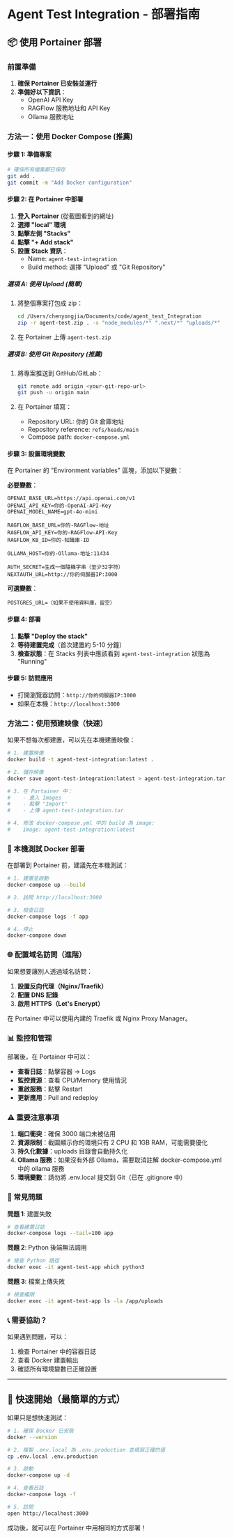 # Agent Test Integration - 部署指南

## 📦 使用 Portainer 部署

### 前置準備

1. **確保 Portainer 已安裝並運行**
2. **準備好以下資訊**：
   - OpenAI API Key
   - RAGFlow 服務地址和 API Key
   - Ollama 服務地址

### 方法一：使用 Docker Compose (推薦)

#### 步驟 1: 準備專案

```bash
# 確保所有檔案都已保存
git add .
git commit -m "Add Docker configuration"
```

#### 步驟 2: 在 Portainer 中部署

1. **登入 Portainer** (從截圖看到的網址)
2. **選擇 "local" 環境**
3. **點擊左側 "Stacks"**
4. **點擊 "+ Add stack"**
5. **設置 Stack 資訊**：
   - Name: `agent-test-integration`
   - Build method: 選擇 "Upload" 或 "Git Repository"

##### 選項 A: 使用 Upload (簡單)

1. 將整個專案打包成 zip：
   ```bash
   cd /Users/chenyongjia/Documents/code/agent_test_Integration
   zip -r agent-test.zip . -x "node_modules/*" ".next/*" "uploads/*"
   ```

2. 在 Portainer 上傳 `agent-test.zip`

##### 選項 B: 使用 Git Repository (推薦)

1. 將專案推送到 GitHub/GitLab：
   ```bash
   git remote add origin <your-git-repo-url>
   git push -u origin main
   ```

2. 在 Portainer 填寫：
   - Repository URL: 你的 Git 倉庫地址
   - Repository reference: `refs/heads/main`
   - Compose path: `docker-compose.yml`

#### 步驟 3: 設置環境變數

在 Portainer 的 "Environment variables" 區塊，添加以下變數：

**必要變數**：
```
OPENAI_BASE_URL=https://api.openai.com/v1
OPENAI_API_KEY=你的-OpenAI-API-Key
OPENAI_MODEL_NAME=gpt-4o-mini

RAGFLOW_BASE_URL=你的-RAGFlow-地址
RAGFLOW_API_KEY=你的-RAGFlow-API-Key
RAGFLOW_KB_ID=你的-知識庫-ID

OLLAMA_HOST=你的-Ollama-地址:11434

AUTH_SECRET=生成一個隨機字串（至少32字符）
NEXTAUTH_URL=http://你的伺服器IP:3000
```

**可選變數**：
```
POSTGRES_URL=（如果不使用資料庫，留空）
```

#### 步驟 4: 部署

1. **點擊 "Deploy the stack"**
2. **等待建置完成**（首次建置約 5-10 分鐘）
3. **檢查狀態**：在 Stacks 列表中應該看到 `agent-test-integration` 狀態為 "Running"

#### 步驟 5: 訪問應用

- 打開瀏覽器訪問：`http://你的伺服器IP:3000`
- 如果在本機：`http://localhost:3000`

### 方法二：使用預建映像（快速）

如果不想每次都建置，可以先在本機建置映像：

```bash
# 1. 建置映像
docker build -t agent-test-integration:latest .

# 2. 儲存映像
docker save agent-test-integration:latest > agent-test-integration.tar

# 3. 在 Portainer 中：
#    - 進入 Images
#    - 點擊 "Import"
#    - 上傳 agent-test-integration.tar

# 4. 修改 docker-compose.yml 中的 build 為 image:
#    image: agent-test-integration:latest
```

### 🔧 本機測試 Docker 部署

在部署到 Portainer 前，建議先在本機測試：

```bash
# 1. 建置並啟動
docker-compose up --build

# 2. 訪問 http://localhost:3000

# 3. 檢查日誌
docker-compose logs -f app

# 4. 停止
docker-compose down
```

### 🌐 配置域名訪問（進階）

如果想要讓別人透過域名訪問：

1. **設置反向代理（Nginx/Traefik）**
2. **配置 DNS 記錄**
3. **啟用 HTTPS（Let's Encrypt）**

在 Portainer 中可以使用內建的 Traefik 或 Nginx Proxy Manager。

### 📊 監控和管理

部署後，在 Portainer 中可以：

- **查看日誌**：點擊容器 → Logs
- **監控資源**：查看 CPU/Memory 使用情況
- **重啟服務**：點擊 Restart
- **更新應用**：Pull and redeploy

### ⚠️ 重要注意事項

1. **端口衝突**：確保 3000 端口未被佔用
2. **資源限制**：截圖顯示你的環境只有 2 CPU 和 1GB RAM，可能需要優化
3. **持久化數據**：uploads 目錄會自動持久化
4. **Ollama 服務**：如果沒有外部 Ollama，需要取消註解 docker-compose.yml 中的 ollama 服務
5. **環境變數**：請勿將 .env.local 提交到 Git（已在 .gitignore 中）

### 🐛 常見問題

**問題 1**: 建置失敗
```bash
# 查看建置日誌
docker-compose logs --tail=100 app
```

**問題 2**: Python 後端無法調用
```bash
# 檢查 Python 路徑
docker exec -it agent-test-app which python3
```

**問題 3**: 檔案上傳失敗
```bash
# 檢查權限
docker exec -it agent-test-app ls -la /app/uploads
```

### 📞 需要協助？

如果遇到問題，可以：
1. 檢查 Portainer 中的容器日誌
2. 查看 Docker 建置輸出
3. 確認所有環境變數已正確設置

---

## 🚀 快速開始（最簡單的方式）

如果只是想快速測試：

```bash
# 1. 確保 Docker 已安裝
docker --version

# 2. 複製 .env.local 為 .env.production 並填寫正確的值
cp .env.local .env.production

# 3. 啟動
docker-compose up -d

# 4. 查看日誌
docker-compose logs -f

# 5. 訪問
open http://localhost:3000
```

成功後，就可以在 Portainer 中用相同的方式部署！
